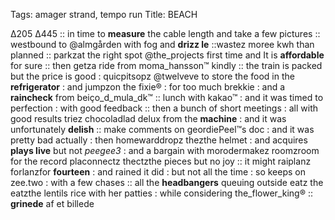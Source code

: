 Tags: amager strand, tempo run
Title: BEACH
  
∆205 ∆445 :: in time to **measure** the cable length and take a few pictures :: westbound to @almgården with fog and **drizz le** ::wastez moree kwh than planned :: parkzat the right spot @the_projects first time and It is **affordable** for sure :: then getza ride from moma_hansson™ kindly :: the train is packed but the price is good : quicpitsopz @twelveve to store the food in the **refrigerator** : and jumpzon the fixie® : for too much brekkie : and a **raincheck** from beiço_d_mula_dk™ :: lunch with kakao™ : and it was timed to perfection : with good feedback :: then a bunch of short meetings : all with good results triez chocoladlad delux from the **machine** : and it was unfortunately **delish** :: make comments on geordiePeel™s doc : and it was pretty bad actually : then homewarddropz thezthe helmet : and acquires **plays live** but not _peegee3_ : and a bargain with morodermakez roomzroom for the record placonnectz thectzthe pieces but no joy :: it might raiplanz forlanzfor **fourteen** : and rained it did : but not all the time : so keeps on zee.two : with a few chases :: all the **headbangers** queuing outside eatz the eatzthe lentils rice with her patties : while considering the_flower_king® :: **grinede** af et billede  
